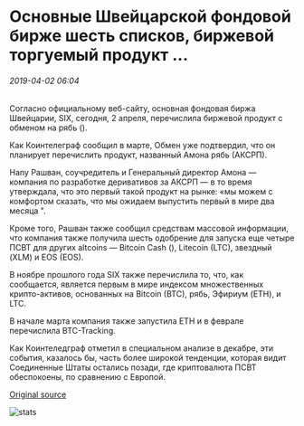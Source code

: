 # Основные Швейцарской фондовой бирже шесть списков, биржевой торгуемый продукт ...

###### 2019-04-02 06:04

Согласно официальному веб-сайту, основная фондовая биржа Швейцарии, SIX, сегодня, 2 апреля, перечислила биржевой продукт с обменом на рябь ().

Как Коинтелеграф сообщил в марте, Обмен уже подтвердил, что он планирует перечислить продукт, названный Амона рябь (АКСРП).

Hany Рашван, соучредитель и Генеральный директор Амона — компания по разработке деривативов за АКСРП — в то время утверждала, что это первый такой продукт на рынке: «мы можем с комфортом сказать, что мы ожидаем выпустить первый в мире два месяца ".

Кроме того, Рашван также сообщил средствам массовой информации, что компания также получила шесть одобрение для запуска еще четыре ПСВТ для других altcoins — Bitcoin Cash (), Litecoin (LTC), звездный (XLM) и EOS (EOS).

В ноябре прошлого года SIX также перечислила то, что, как сообщается, является первым в мире индексом множественных крипто-активов, основанных на Bitcoin (BTC), рябь, Эфириум (ETH), и LTC.

В начале марта компания также запустила ETH и в феврале перечислила BTC-Tracking.

Как Коинтеледграф отметил в специальном анализе в декабре, эти события, казалось бы, часть более широкой тенденции, которая видит Соединенные Штаты остались позади, где криптовалюта ПСВТ обеспокоены, по сравнению с Европой.

[Original source](https://cointelegraph.com/news/major-swiss-stock-exchange-six-lists-xrp-exchange-traded-product)

![stats](https://c.statcounter.com/11760860/0/a89fa40b/1/ "stats")